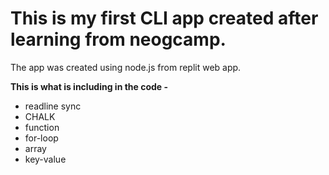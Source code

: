 # This is my first CLI app created after learning from neogcamp.

The app was created using node.js from replit web app.

**This is what is including in the code -**

- readline sync
- CHALK
- function
- for-loop
- array
- key-value







